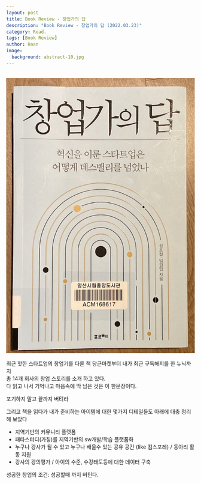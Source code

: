 ```yaml
---
layout: post
title: Book Review - 창업가의 답
description: "Book Review - 창업가의 답 (2022.03.23)" 
category: Read.
tags: [Book Review]
author: Haan
image:
  background: abstract-10.jpg
---
```

<br/>

<img src="/assets/img/2022/BR_220323.jpg">

최근 핫한 스타트업의 창업기를 다룬 책 
당근마켓부터 내가 최근 구독해지를 한 뉴닉까지   
총 14개 회사의 창업 스토리를 소개 하고 있다.  
다 읽고 나서 기억나고 마음속에 딱 남은 것은 이 한문장이다.  

포기하지 말고 끝까지 버텨라   


그리고 책을 읽다가 내가 준비하는 아이템에 대한 몇가지 디테일들도 아래에 대충 정리 해 보았다   
  - 지역기반의 커뮤니티 플랫폼
  - 패타스터디(가칭)를 지역기반의 sw개발/학습 플랫폼화
  - 누구나 강사가 될 수 있고 누구나 배울수 있는 공유 공간 (like 킴스포레) / 동아리 활동 지원
  - 강사의 강의평가 / 아이의 수준, 수강태도등에 대한 데이터 구축

성공한 창업의 조건: 성공할때 까지 버틴다.   

